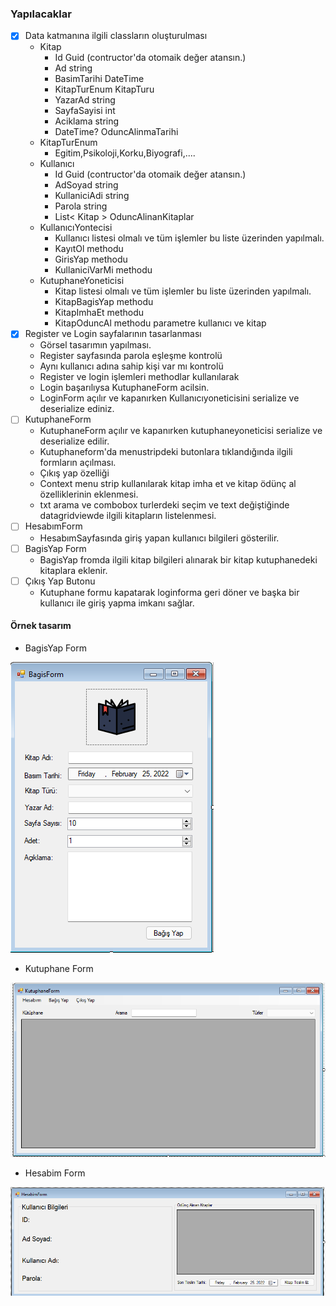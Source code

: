 ﻿### Yapılacaklar 
- [X] Data katmanına ilgili classların oluşturulması
	- Kitap
        - Id Guid (contructor'da otomaik değer atansın.)
        - Ad string
        - BasimTarihi DateTime
        - KitapTurEnum KitapTuru
        - YazarAd string
        - SayfaSayisi int
        - Aciklama string
        - DateTime? OduncAlinmaTarihi
    - KitapTurEnum
        - Egitim,Psikoloji,Korku,Biyografi,....
    - Kullanıcı
        - Id Guid (contructor'da otomaik değer atansın.)
        - AdSoyad string
        - KullaniciAdi string
        - Parola string
        - List< Kitap > OduncAlinanKitaplar
    - KullanıcıYontecisi
        - Kullanıcı listesi olmalı ve tüm işlemler bu liste üzerinden yapılmalı.
        - KayıtOl methodu
        - GirisYap methodu
        - KullaniciVarMi methodu
    - KutuphaneYoneticisi
        - Kitap listesi olmalı ve tüm işlemler bu liste üzerinden yapılmalı.
        - KitapBagisYap methodu
        - KitapImhaEt methodu
        - KitapOduncAl methodu parametre kullanıcı ve kitap
- [X] Register ve Login sayfalarının tasarlanması
    - Görsel tasarımın yapılması.
    - Register sayfasında parola eşleşme kontrolü
    - Aynı kullanıcı adına sahip kişi var mı kontrolü
    - Register ve login işlemleri methodlar kullanılarak
    - Login başarılıysa KutuphaneForm acilsin. 
    - LoginForm açılır ve kapanırken Kullanıcıyoneticisini serialize ve deserialize ediniz.
- [ ] KutuphaneForm
    - KutuphaneForm açılır ve kapanırken kutuphaneyoneticisi serialize ve deserialize edilir.
    - Kutuphaneform'da menustripdeki butonlara tıklandığında ilgili formların açılması.
    - Çıkış yap özelliği 
    - Context menu strip kullanılarak kitap imha et ve kitap ödünç al özelliklerinin eklenmesi.
    - txt arama ve combobox turlerdeki seçim ve text değiştiğinde datagridviewde ilgili kitapların listelenmesi.
- [ ] HesabımForm
    - HesabımSayfasında giriş yapan kullanıcı bilgileri gösterilir.
- [ ] BagisYap Form
    - BagisYap fromda ilgili kitap bilgileri alınarak bir kitap kutuphanedeki kitaplara eklenir.
- [ ] Çıkış Yap  Butonu
    - Kutuphane formu kapatarak loginforma geri döner ve başka bir kullanıcı ile giriş yapma imkanı sağlar.
 
#### Örnek tasarım
- BagisYap Form

![](./assets/bagisForm.png)

- Kutuphane Form

![](./assets/kutuphaneForm.png)

- Hesabim Form

![](./assets/hesabimForm.png)